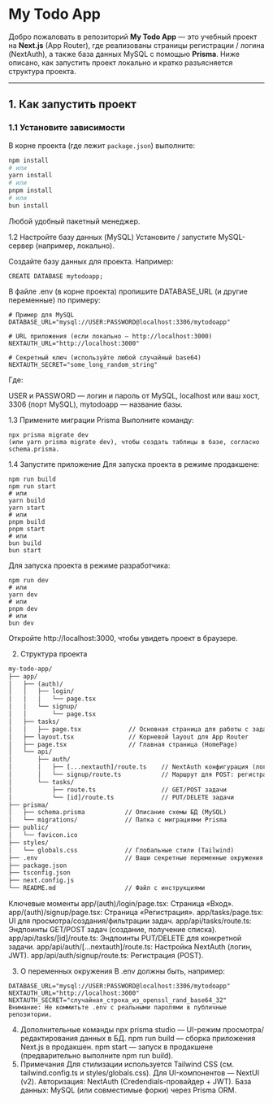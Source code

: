 # My Todo App

Добро пожаловать в репозиторий **My Todo App** — это учебный проект на **Next.js** (App Router), где реализованы страницы регистрации / логина (NextAuth), а также база данных MySQL с помощью **Prisma**. Ниже описано, как запустить проект локально и кратко разъясняется структура проекта.

---

## 1. Как запустить проект

### 1.1 Установите зависимости
В корне проекта (где лежит `package.json`) выполните:
```bash
npm install
# или
yarn install
# или
pnpm install
# или
bun install
```
Любой удобный пакетный менеджер.

1.2 Настройте базу данных (MySQL)
Установите / запустите MySQL-сервер (например, локально).

Создайте базу данных для проекта. Например:

```
CREATE DATABASE mytodoapp;
```
В файле .env (в корне проекта) пропишите DATABASE_URL (и другие переменные) по примеру:

```
# Пример для MySQL
DATABASE_URL="mysql://USER:PASSWORD@localhost:3306/mytodoapp"

# URL приложения (если локально — http://localhost:3000)
NEXTAUTH_URL="http://localhost:3000"

# Секретный ключ (используйте любой случайный base64)
NEXTAUTH_SECRET="some_long_random_string"
```

Где:

USER и PASSWORD — логин и пароль от MySQL,
localhost или ваш хост,
3306 (порт MySQL),
mytodoapp — название базы.

1.3 Примените миграции Prisma
Выполните команду:

```
npx prisma migrate dev
(или yarn prisma migrate dev), чтобы создать таблицы в базе, согласно schema.prisma.
```

1.4 Запустите приложение
Для запуска проекта в режиме продакшене:

```
npm run build
npm run start
# или
yarn build
yarn start
# или
pnpm build
pnpm start
# или
bun build
bun start
```

Для запуска проекта в режиме разработчика:
```
npm run dev
# или
yarn dev
# или
pnpm dev
# или
bun dev
```

Откройте http://localhost:3000, чтобы увидеть проект в браузере.

2. Структура проекта

```txt
my-todo-app/
├── app/
│   ├── (auth)/
│   │   ├── login/
│   │   │   └── page.tsx
│   │   └── signup/
│   │       └── page.tsx
│   ├── tasks/
│   │   ├── page.tsx             // Основная страница для работы с задачами (UI)
│   ├── layout.tsx               // Корневой layout для App Router
│   ├── page.tsx                 // Главная страница (HomePage)
│   └── api/
│       ├── auth/
│       │   ├── [...nextauth]/route.ts    // NextAuth конфигурация (логин)
│       │   └── signup/route.ts           // Маршрут для POST: регистрация
│       └── tasks/
│           ├── route.ts                  // GET/POST задачи
│           └── [id]/route.ts             // PUT/DELETE задачи
├── prisma/
│   ├── schema.prisma           // Описание схемы БД (MySQL)
│   └── migrations/             // Папка с миграциями Prisma
├── public/
│   └── favicon.ico
├── styles/
│   └── globals.css             // Глобальные стили (Tailwind)
├── .env                        // Ваши секретные переменные окружения (DATABASE_URL, NEXTAUTH_SECRET и т.д.)
├── package.json
├── tsconfig.json
├── next.config.js
└── README.md                   // Файл с инструкциями
```

Ключевые моменты
app/(auth)/login/page.tsx: Страница «Вход».
app/(auth)/signup/page.tsx: Страница «Регистрация».
app/tasks/page.tsx: UI для просмотра/создания/фильтрации задач.
app/api/tasks/route.ts: Эндпоинты GET/POST задач (создание, получение списка).
app/api/tasks/[id]/route.ts: Эндпоинты PUT/DELETE для конкретной задачи.
app/api/auth/[...nextauth]/route.ts: Настройка NextAuth (логин, JWT).
app/api/auth/signup/route.ts: Регистрация (POST).

3. О переменных окружения
В .env должны быть, например:

```
DATABASE_URL="mysql://USER:PASSWORD@localhost:3306/mytodoapp"
NEXTAUTH_URL="http://localhost:3000"
NEXTAUTH_SECRET="случайная_строка_из_openssl_rand_base64_32"
Внимание: Не коммитьте .env с реальными паролями в публичные репозитории.
```

4. Дополнительные команды
npx prisma studio — UI-режим просмотра/редактирования данных в БД.
npm run build — сборка приложения Next.js в продакшен.
npm start — запуск в продакшене (предварительно выполните npm run build).
5. Примечания
Для стилизации используется Tailwind CSS (см. tailwind.config.ts и styles/globals.css).
Для UI-компонентов — NextUI (v2).
Авторизация: NextAuth (Credendials-провайдер + JWT).
База данных: MySQL (или совместимые форки) через Prisma ORM.